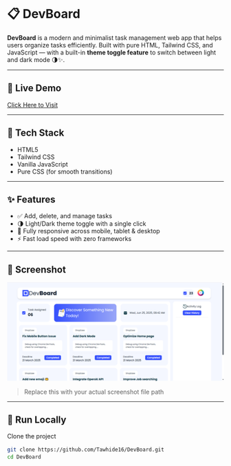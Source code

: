 # 📋 DevBoard

**DevBoard** is a modern and minimalist task management web app that helps users organize tasks efficiently. Built with pure HTML, Tailwind CSS, and JavaScript — with a built-in **theme toggle feature** to switch between light and dark mode 🌗✨.

---

## 🔗 Live Demo

[Click Here to Visit](https://your-live-link.com)

---

## 🧰 Tech Stack

- HTML5  
- Tailwind CSS  
- Vanilla JavaScript  
- Pure CSS (for smooth transitions)

---

## ✨ Features

- ✅ Add, delete, and manage tasks
- 🌗 Light/Dark theme toggle with a single click
- 📱 Fully responsive across mobile, tablet & desktop
- ⚡ Fast load speed with zero frameworks

---

## 📸 Screenshot

![DevBoard Screenshot](./assets/image5.png)

> Replace this with your actual screenshot file path

---

## 🚀 Run Locally

Clone the project

```bash
git clone https://github.com/Tawhide16/DevBoard.git
cd DevBoard
